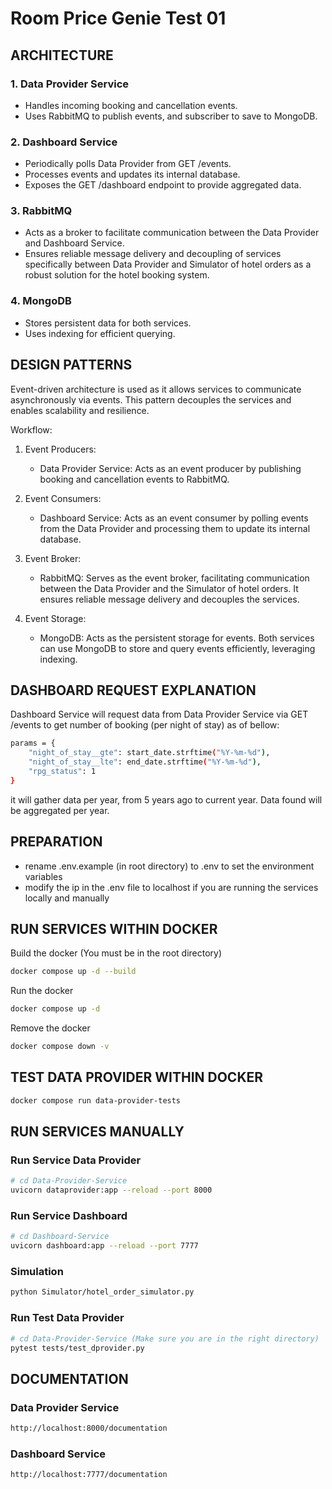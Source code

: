 # Room Price Genie Test 01
## ARCHITECTURE
### 1. Data Provider Service

- Handles incoming booking and cancellation events.
- Uses RabbitMQ to publish events, and subscriber to save to MongoDB.

### 2. Dashboard Service

- Periodically polls Data Provider from GET /events.
- Processes events and updates its internal database.
- Exposes the GET /dashboard endpoint to provide aggregated data.

### 3. RabbitMQ

- Acts as a broker to facilitate communication between the Data Provider and Dashboard Service.
- Ensures reliable message delivery and decoupling of services specifically between Data Provider and Simulator of hotel orders as a robust solution for the hotel booking system.

### 4. MongoDB
- Stores persistent data for both services.
- Uses indexing for efficient querying.

## DESIGN PATTERNS
Event-driven architecture is used as it allows services to communicate asynchronously via events. This pattern decouples the services and enables scalability and resilience.

Workflow:
1. Event Producers:
   - Data Provider Service: Acts as an event producer by publishing booking and cancellation events to RabbitMQ.

2. Event Consumers:
   - Dashboard Service: Acts as an event consumer by polling events from the Data Provider and processing them to update its internal database.

3. Event Broker:
   - RabbitMQ: Serves as the event broker, facilitating communication between the Data Provider and the Simulator of hotel orders. It ensures reliable message delivery and decouples the services.

4. Event Storage:
   - MongoDB: Acts as the persistent storage for events. Both services can use MongoDB to store and query events efficiently, leveraging indexing.

## DASHBOARD REQUEST EXPLANATION
Dashboard Service will request data from Data Provider Service via GET /events to get number of booking (per night of stay) as of bellow:
```bash
params = {
    "night_of_stay__gte": start_date.strftime("%Y-%m-%d"),
    "night_of_stay__lte": end_date.strftime("%Y-%m-%d"),
    "rpg_status": 1
}
```
it will gather data per year, from 5 years ago to current year. Data found will be aggregated per year.

## PREPARATION
- rename .env.example (in root directory) to .env to set the environment variables
- modify the ip in the .env file to localhost if you are running the services locally and manually

## RUN SERVICES WITHIN DOCKER
Build the docker (You must be in the root directory)
```bash
docker compose up -d --build
```

Run the docker
```bash
docker compose up -d
```

Remove the docker
```bash
docker compose down -v
```

## TEST DATA PROVIDER WITHIN DOCKER
```bash
docker compose run data-provider-tests
```

## RUN SERVICES MANUALLY
### Run Service Data Provider
```bash
# cd Data-Provider-Service
uvicorn dataprovider:app --reload --port 8000
```

### Run Service Dashboard
```bash
# cd Dashboard-Service
uvicorn dashboard:app --reload --port 7777
```

### Simulation
```bash
python Simulator/hotel_order_simulator.py
```

### Run Test Data Provider
```bash
# cd Data-Provider-Service (Make sure you are in the right directory)
pytest tests/test_dprovider.py
```

## DOCUMENTATION
### Data Provider Service
```bash
http://localhost:8000/documentation
```

### Dashboard Service
```bash
http://localhost:7777/documentation
```  